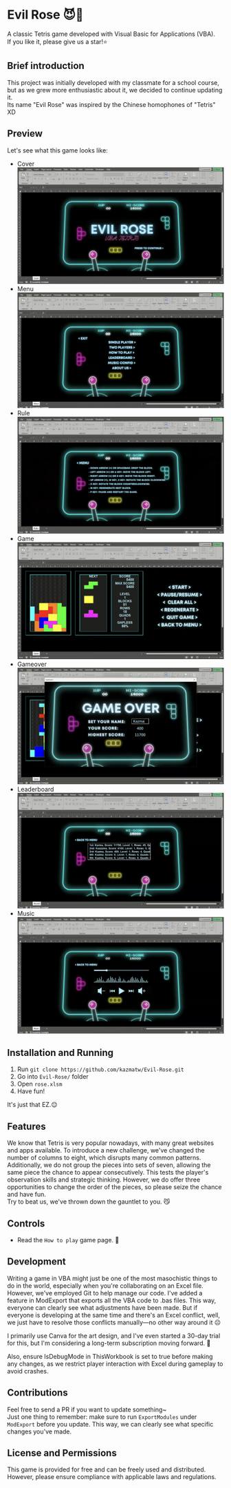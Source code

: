 # Evil Rose 😈🌹

A classic Tetris game developed with Visual Basic for Applications (VBA).  
If you like it, please give us a star!⭐️

## Brief introduction

This project was initially developed with my classmate for a school course, but as we grew more enthusiastic about it, we decided to continue updating it.  
Its name "Evil Rose" was inspired by the Chinese homophones of "Tetris" XD

## Preview

Let's see what this game looks like:

- Cover
  ![cover](./Picture/preview_cover.png)
- Menu
  ![menu](./Picture/preview_menu.png)
- Rule
  ![rule](./Picture/preview_rules.png)
- Game
  ![game](./Picture/preview_game.png)
- Gameover
  ![gameover](./Picture/preview_gameover.png)
- Leaderboard
  ![rank](./Picture/preview_rank.png)
- Music
  ![music](./Picture/preview_music.png)

## Installation and Running

1. Run `git clone https://github.com/kazmatw/Evil-Rose.git`
2. Go into `Evil-Rose/` folder
3. Open `rose.xlsm`
4. Have fun!

It's just that EZ.😌

## Features

We know that Tetris is very popular nowadays, with many great websites and apps available. To introduce a new challenge, we've changed the number of columns to eight, which disrupts many common patterns. Additionally, we do not group the pieces into sets of seven, allowing the same piece the chance to appear consecutively. This tests the player's observation skills and strategic thinking. However, we do offer three opportunities to change the order of the pieces, so please seize the chance and have fun.  
Try to beat us, we've thrown down the gauntlet to you. 😼

## Controls

- Read the `How to play` game page. 📖

## Development

Writing a game in VBA might just be one of the most masochistic things to do in the world, especially when you're collaborating on an Excel file. However, we've employed Git to help manage our code. I've added a feature in ModExport that exports all the VBA code to .bas files. This way, everyone can clearly see what adjustments have been made. But if everyone is developing at the same time and there's an Excel conflict, well, we just have to resolve those conflicts manually—no other way around it ☹️

I primarily use Canva for the art design, and I've even started a 30-day trial for this, but I'm considering a long-term subscription moving forward. 🤔

Also, ensure IsDebugMode in ThisWorkbook is set to true before making any changes, as we restrict player interaction with Excel during gameplay to avoid crashes.

## Contributions

Feel free to send a PR if you want to update something~  
Just one thing to remember: make sure to run `ExportModules` under `ModExport` before you update. This way, we can clearly see what specific changes you've made.

## License and Permissions

This game is provided for free and can be freely used and distributed. However, please ensure compliance with applicable laws and regulations.
